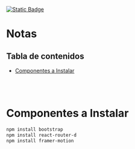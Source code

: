 [![Static Badge](https://img.shields.io/badge/volver-blue?style=for-the-badge)](https://github.com/christian-herrera/curso-react)

<h1>Notas</h1>
<h2>Tabla de contenidos</h2>

- [Componentes a Instalar](#componentes-a-instalar)

<br><br>


# Componentes a Instalar

```bash
npm install bootstrap
npm install react-router-d
npm install framer-motion
```